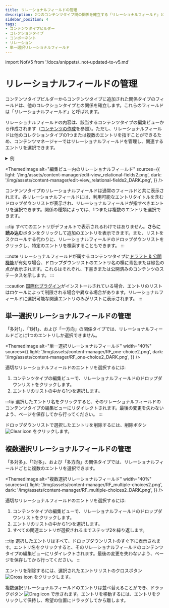 ```yaml
---
title: リレーショナルフィールドの管理
description: 2つのコンテンツタイプ間の関係を確立する「リレーショナルフィールド」と呼ばれる関係タイプのフィールドを管理するための手順。
sidebar_position: 4
tags:
- コンテンツタイプビルダー
- コレクションタイプ
- コンポーネント
- リレーション
- 単一選択リレーショナルフィールド
---
```


import NotV5 from '/docs/snippets/_not-updated-to-v5.md'

# リレーショナルフィールドの管理

コンテンツタイプビルダーからコンテンツタイプに追加された関係タイプのフィールドは、他のコレクションタイプとの関係を確立します。これらのフィールドは「リレーショナルフィールド」と呼ばれます。

リレーショナルフィールドの内容は、該当するコンテンツタイプの編集ビューから作成されます（[コンテンツの作成](writing-content.md)を参照）。ただし、リレーショナルフィールドは他のコレクションタイプの1つまたは複数のエントリを指すことができるため、コンテンツマネージャーではリレーショナルフィールドを管理し、関連するエントリを選択できます。

<details>
<summary>例</summary>

Strapi管理パネルで次の2つのコレクションタイプを作成しました:

- レストラン: 各エントリがレストラン
- カテゴリ: 各エントリがレストランの種類

各レストランにカテゴリを割り当てたいので、2つのコレクションタイプの間に関係を確立しました: レストランには1つのカテゴリがあります。

コンテンツマネージャーで、レストランエントリの編集ビューからカテゴリリレーショナルフィールドを管理し、レストランに関連するカテゴリエントリを選択できます。
</details>

<ThemedImage
  alt="編集ビュー内のリレーショナルフィールド"
  sources={{
    light: '/img/assets/content-manager/edit-view_relational-fields2.png',
    dark: '/img/assets/content-manager/edit-view_relational-fields2_DARK.png',
  }}
/>

コンテンツタイプのリレーショナルフィールドは通常のフィールドと共に表示されます。各リレーショナルフィールドには、利用可能なエントリタイトルを含むドロップダウンリストが表示され、リレーショナルフィールドが指すべきエントリを選択できます。関係の種類によっては、1つまたは複数のエントリを選択できます。

:::tip
すべてのエントリがデフォルトで表示されるわけではありません。**さらに読み込む**ボタンをクリックして追加のエントリを表示できます。また、リストをスクロールする代わりに、リレーショナルフィールドのドロップダウンリストをクリックし、特定のエントリを検索することもできます。
:::

:::note
リレーショナルフィールドが属するコンテンツタイプに[ドラフト & 公開機能](saving-and-publishing-content.md)が有効な場合、ドロップダウンリストのエントリ名の横に青色または緑色の点が表示されます。これらはそれぞれ、下書きまたは公開済みのコンテンツのステータスを示します。
:::

:::caution
[国際化プラグイン](/user-docs/plugins/strapi-plugins#-internationalization-plugin)がインストールされている場合、エントリのリストはロケールによって制限される場合や異なる場合があります。リレーショナルフィールドに選択可能な関連エントリのみがリストに表示されます。
:::

## 単一選択リレーショナルフィールドの管理

「多対1」、「1対1」、および「一方向」の関係タイプでは、リレーショナルフィールドごとに1つのエントリしか選択できません。

<ThemedImage
  alt="単一選択リレーショナルフィールド"
  width="40%"
  sources={{
    light: '/img/assets/content-manager/RF_one-choice2.png',
    dark: '/img/assets/content-manager/RF_one-choice2_DARK.png',
  }}
/>

適切なリレーショナルフィールドのエントリを選択するには:

1. コンテンツタイプの編集ビューで、リレーショナルフィールドのドロップダウンリストをクリックします。
2. エントリのリストの中から1つを選択します。

:::tip
選択したエントリ名をクリックすると、そのリレーショナルフィールドのコンテンツタイプの編集ビューにリダイレクトされます。最後の変更を失わないよう、ページを保存してから行ってください。
:::

ドロップダウンリストで選択したエントリを削除するには、削除ボタン ![Clear icon](/img/assets/icons/v5/Cross.svg) をクリックします。

## 複数選択リレーショナルフィールドの管理

「多対多」、「1対多」、および「多方向」の関係タイプでは、リレーショナルフィールドごとに複数のエントリを選択できます。

<ThemedImage
  alt="複数選択リレーショナルフィールド"
  width="40%"
  sources={{
    light: '/img/assets/content-manager/RF_multiple-choices2.png',
    dark: '/img/assets/content-manager/RF_multiple-choices2_DARK.png',
  }}
/>

適切なリレーショナルフィールドのエントリを選択するには:

1. コンテンツタイプの編集ビューで、リレーショナルフィールドのドロップダウンリストをクリックします。
2. エントリのリストの中から1つを選択します。
3. すべての関連エントリが選択されるまでステップ2を繰り返します。

:::tip
選択したエントリはすべて、ドロップダウンリストのすぐ下に表示されます。エントリ名をクリックすると、そのリレーショナルフィールドのコンテンツタイプの編集ビューにリダイレクトされます。最後の変更を失わないよう、ページを保存してから行ってください。
:::

エントリを削除するには、選択されたエントリリストのクロスボタン ![Cross icon](/img/assets/icons/v5/Cross.svg) をクリックします。

複数選択リレーショナルフィールドのエントリは並べ替えることができ、ドラッグボタン ![Drag icon](/img/assets/icons/v5/Drag.svg) で示されます。エントリを移動するには、エントリをクリックして保持し、希望の位置にドラッグしてから離します。
